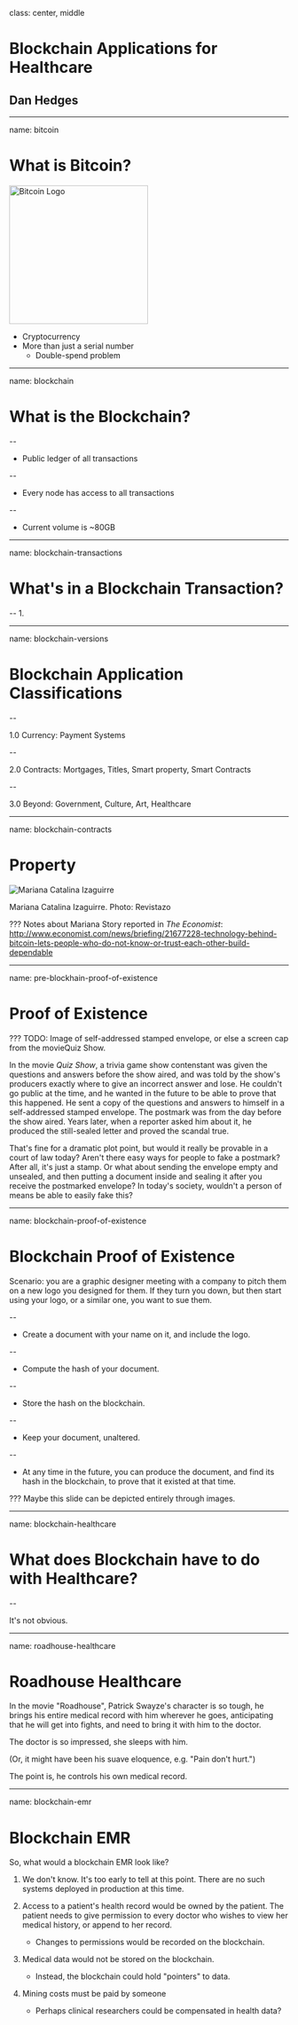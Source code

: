 
class: center, middle

# Blockchain Applications for Healthcare
## Dan Hedges

---
name: bitcoin
# What is Bitcoin?

<img src="./images/bitcoin.jpg" alt="Bitcoin Logo" title="Bitcoin Logo" height="250" width="250" align="middle"/>

- Cryptocurrency
- More than just a serial number
    - Double-spend problem

---
name: blockchain
# What is the Blockchain?

--

- Public ledger of all transactions

--

- Every node has access to all transactions

--

- Current volume is ~80GB

---

name: blockchain-transactions
# What's in a Blockchain Transaction?

--
1.

---

name: blockchain-versions
# Blockchain Application Classifications

--

1.0 Currency: Payment Systems

--

2.0 Contracts: Mortgages, Titles, Smart property, Smart Contracts

--

3.0 Beyond: Government, Culture, Art, Healthcare

---

name: blockchain-contracts

# Property

![Mariana Catalina Izaguirre](./images/Catalina_Villanueva_Alcaldia.jpg "Mariana Catalina Izaguirre. // Photo: Revistazo")

Mariana Catalina Izaguirre. Photo: Revistazo

???
Notes about Mariana
Story reported in *The Economist*:
http://www.economist.com/news/briefing/21677228-technology-behind-bitcoin-lets-people-who-do-not-know-or-trust-each-other-build-dependable

---

name: pre-blockhain-proof-of-existence

# Proof of Existence

???
TODO: Image of self-addressed stamped envelope, or else a screen cap from the movieQuiz Show.

In the movie *Quiz Show*, a trivia game show contenstant was given the questions and answers before the show aired, and was told by the show's producers exactly where to give an incorrect answer and lose.  He couldn't go public at the time, and he wanted in the future to be able to prove that this happened.  He sent a copy of the questions and answers to himself in a self-addressed stamped envelope.  The postmark was from the day before the show aired.  Years later, when a reporter asked him about it, he produced the still-sealed letter and proved the scandal true.

That's fine for a dramatic plot point, but would it really be provable in a court of law today?  Aren't there easy ways for people to fake a postmark?  After all, it's just a stamp.  Or what about sending the envelope empty and unsealed, and then putting a document inside and sealing it after you receive the postmarked envelope?  In today's society, wouldn't a person of means be able to easily fake this?

---

name: blockchain-proof-of-existence

# Blockchain Proof of Existence

Scenario: you are a graphic designer meeting with a company to pitch them on a new logo you designed for them.  If they turn you down, but then start using your logo, or a similar one, you want to sue them.

--

* Create a document with your name on it, and include the logo.

--

* Compute the hash of your document.

--

* Store the hash on the blockchain.

--

* Keep your document, unaltered.

--

* At any time in the future, you can produce the document, and find its hash in the blockchain, to prove that it existed at that time.

???
Maybe this slide can be depicted entirely through images.

---

name: blockchain-healthcare

# What does Blockchain have to do with Healthcare?

--

It's not obvious.

---

name: roadhouse-healthcare
# Roadhouse Healthcare

In the movie "Roadhouse", Patrick Swayze's character is so tough, he brings
his entire medical record with him wherever he goes, anticipating that he
will get into fights, and need to bring it with him to the doctor.

The doctor is so impressed, she sleeps with him.

(Or, it might have been his suave eloquence, e.g. "Pain don't hurt.")

The point is, he controls his own medical record.

---

name: blockchain-emr
# Blockchain EMR

So, what would a blockchain EMR look like?

1. We don't know.  It's too early to tell at this point.  There are no such
systems deployed in production at this time.

2. Access to a patient's health record would be owned by the patient.  The
patient needs to give permission to every doctor who wishes to view her medical
history, or append to her record.

    * Changes to permissions would be recorded on the blockchain.

3. Medical data would not be stored on the blockchain.

    * Instead, the blockchain could hold "pointers" to data.

4. Mining costs must be paid by someone

    * Perhaps clinical researchers could be compensated in health data?
